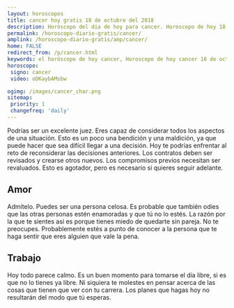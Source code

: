 ```yaml
---
layout: horoscopos
title: cancer hoy gratis 18 de octubre del 2018 
description: Horóscopo del dia de hoy para cancer. Horoscopo de hoy 18 de octubre del 2018. Las predicciones de amor, trabajo, vida personal gratis.
permalink: /horoscopo-diario-gratis/cancer/
amplink: /horoscopo-diario-gratis/amp/cancer/
home: FALSE
redirect_from: /p/cancer.html
keywords: el horóscopo de hoy cancer, Horoscopo de hoy cancer 18 de octubre del 2018,horóscopo del día,horoscopo del dia de hoy,horoscopo de hoy,horoscopo de hoy cancer,cancer hoy,signos zodiacales,horóscopo de hoy,horoscopos de hoy,horoscopo cancer hoy,horoscopo de cancer de hoy,horóscopo de hoy cancer,horoscopos,cancer de hoy,los horoscopos de hoy,cancer de hoy,cancer 18 de octubre del 2018,signos zodiacales 2018, el horoscopo de hoy
horoscopo:
 signo: cancer
 video: oDKaybAMsbw

ogimg: /images/cancer_char.png
sitemap:
 priority: 1
 changefreq: 'daily'
---
```



Podrías ser un excelente juez. Eres capaz de considerar todos los aspectos de una situación. Esto es un poco una bendición y una maldición, ya que puede hacer que sea difícil llegar a una decisión. Hoy te podrías enfrentar al reto de reconsiderar las decisiones anteriores. Los contratos deben ser revisados y crearse otros nuevos. Los compromisos previos necesitan ser revaluados. Esto es agotador, pero es necesario si quieres seguir adelante.

## Amor

Admítelo. Puedes ser una persona celosa. Es probable que también odies que las otras personas estén enamoradas y que tú no lo estés. La razón por la que te sientes así es porque tienes miedo de quedarte sin pareja. No te preocupes. Probablemente estés a punto de conocer a la persona que te haga sentir que eres alguien que vale la pena.

## Trabajo

Hoy todo parece calmo. Es un buen momento para tomarse el día libre, si es que no lo tienes ya libre. Ni siquiera te molestes en pensar acerca de las cosas que tienen que ver con tu carrera. Los planes que hagas hoy no resultarán del modo que tú esperas.